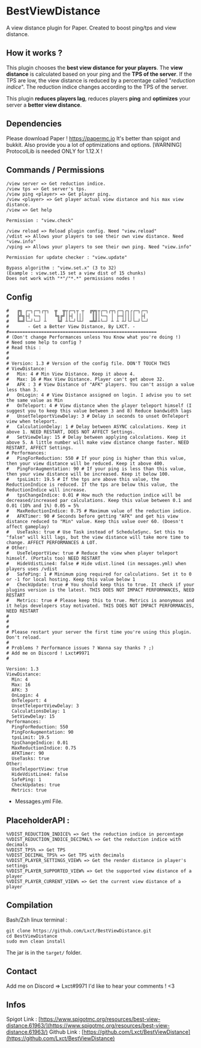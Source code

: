 # BestViewDistance
A view distance plugin for Paper. Created to boost ping/tps and view distance.

## How it works ?
This plugin chooses the **best view distance for your players**.
The **view distance** is calculated based on your ping and the **TPS of the server**.
If the TPS are low, the view distance is reduced by a percentage called "*reduction indice*".
The reduction indice changes according to the TPS of the server.

This plugin **reduces players lag**, reduces players **ping** and **optimizes** your server a **better view distance**.

## Dependencies
Please download Paper !
https://papermc.io
It's better than spigot and bukkit.
Also provide you a lot of optimizations and options.
[WARNING] ProtocolLib is needed ONLY for 1.12.X !

## Commands / Permissions
```
/view server => Get reduction indice.
/view tps => Get server's tps.
/view ping <player> => Get player ping.
/view <player> => Get player actual view distance and his max view distance.
/view => Get help

Permission : "view.check"

/view reload => Reload plugin config. Need "view.reload"
/vdist => Allows your players to see their own view distance. Need "view.info"
/vping => Allows your players to see their own ping. Need "view.info"

Permission for update checker : "view.update"

Bypass algorithm : "view.set.x" (3 to 32)
(Example : view.set.15 set a view dist of 15 chunks)
Does not work with "*"/"*.*" permissions nodes !
```

## Config
```
#   ╔╗ ┌─┐┌─┐┌┬┐  ╦  ╦┬┌─┐┬ ┬  ╔╦╗┬┌─┐┌┬┐┌─┐┌┐┌┌─┐┌─┐
#   ╠╩╗├┤ └─┐ │   ╚╗╔╝│├┤ │││   ║║│└─┐ │ ├─┤││││  ├┤
#   ╚═╝└─┘└─┘ ┴    ╚╝ ┴└─┘└┴┘  ═╩╝┴└─┘ ┴ ┴ ┴┘└┘└─┘└─┘
#       - Get a Better View Distance, By LXCT. -
#=======================================================
# (Don't change Performances unless You Know what you're doing !)
# Need some help to config ?
# Read this :
#
#
# Version: 1.3 # Version of the config file. DON'T TOUCH THIS
# ViewDistance:
#   Min: 4 # Min View Distance. Keep it above 4.
#   Max: 16 # Max View Distance. Player can't get above 32.
#   AFK : 3 # View Distance of "AFK" players. You can't assign a value less than 3.
#   OnLogin: 4 # View Distance assigned on login. I advise you to set the same value as Min
#   OnTeleport: 4 # View distance when the player teleport himself (I suggest you to keep this value between 3 and 8) Reduce bandwidth lags
#   UnsetTeleportViewDelay: 3 # Delay in seconds to unset OnTeleport view when teleport.
#   CalculationDelay: 1 # Delay between ASYNC calculations. Keep it above 1. NEED RESTART, DOES NOT AFFECT Settings.
#   SetViewDelay: 15 # Delay between applying calculations. Keep it above 5. A little number will make view distance change faster. NEED RESTART, AFFECT Settings.
# Performances:
#   PingForReduction: 550 # If your ping is higher than this value, then your view distance will be reduced. Keep it above 400.
#   PingForAugmentation: 90 # If your ping is less than this value, then your view distance will be increased. Keep it below 100.
#   tpsLimit: 19.5 # If the tps are above this value, the ReductionIndice is reduced. If the tps are below this value, the ReductionIndice will increase.
#   tpsChangeIndice: 0.01 # How much the reduction indice will be decreased/increased par calculations. Keep this value between 0.1 and 0.01 (10% and 1%) 0.05 = 5%
#   MaxReductionIndice: 0.75 # Maximum value of the reduction indice.
#   AFKTimer: 90 # Seconds before getting "AFK" and get his view distance reduced to "Min" value. Keep this value over 60. (Doesn't affect gameplay)
#   UseTasks: true # Use Task instead of ScheduleSync. Set this to "false" will kill lags, but the view distance will take more time to change. AFFECT PERFORMANCES A LOT.
# Other:
#   UseTeleportView: true # Reduce the view when player teleport himself. (Portals too) NEED RESTART
#   HideVdistLine4: false # Hide vdist.line4 (in messages.yml) when players uses /vdist
#   SafePing: 1 # Minimum ping required for calculations. Set it to 0 or -1 for local hosting. Keep this value below 1
#   CheckUpdate: true # You should keep this to true. It check if your plugins version is the latest. THIS DOES NOT IMPACT PERFORMANCES, NEED RESTART
#   Metrics: true # Please keep this to true. Metrics is anonymous and it helps developers stay motivated. THIS DOES NOT IMPACT PERFORMANCES, NEED RESTART
#
#
#
# Please restart your server the first time you're using this plugin. Don't reload.
#
# Problems ? Performance issues ? Wanna say thanks ? ;)
# Add me on Discord ! Lxct#9971
#

Version: 1.3
ViewDistance:
  Min: 4
  Max: 16
  AFK: 3
  OnLogin: 4
  OnTeleport: 4
  UnsetTeleportViewDelay: 3
  CalculationsDelay: 1
  SetViewDelay: 15
Performances:
  PingForReduction: 550
  PingForAugmentation: 90
  tpsLimit: 19.5
  tpsChangeIndice: 0.01
  MaxReductionIndice: 0.75
  AFKTimer: 90
  UseTasks: true
Other:
  UseTeleportView: true
  HideVdistLine4: false
  SafePing: 1
  CheckUpdates: true
  Metrics: true
```

+ Messages.yml File.

## PlaceholderAPI :
```
%VDIST_REDUCTION_INDICE% => Get the reduction indice in percentage
%VDIST_REDUCTION_INDICE_DECIMAL% => Get the reduction indice with decimals
%VDIST_TPS% => Get TPS
%VDIST_DECIMAL_TPS% => Get TPS with decimals
%VDIST_PLAYER_SETTINGS_VIEW% => Get the render distance in player's settings
%VDIST_PLAYER_SUPPORTED_VIEW% => Get the supported view distance of a player
%VDIST_PLAYER_CURRENT_VIEW% => Get the current view distance of a player
```

## Compilation
Bash/Zsh linux terminal :

```
git clone https://github.com/Lxct/BestViewDistance.git
cd BestViewDistance
sudo mvn clean install
```
The jar is in the `target/` folder.

## Contact
Add me on Discord => Lxct#9971
I'd like to hear your comments ! <3


## Infos
Spigot Link : [https://www.spigotmc.org/resources/best-view-distance.61963/](https://www.spigotmc.org/resources/best-view-distance.61963/)
Github Link : [https://github.com/Lxct/BestViewDistance](https://github.com/Lxct/BestViewDistance)
